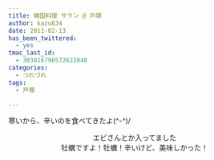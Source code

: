 ```yaml
---
title: 韓国料理 サラン @ 戸塚
author: kazu634
date: 2011-02-13
has_been_twittered:
  - yes
tmac_last_id:
  - 303816796572622848
categories:
  - つれづれ
tags:
  - 戸塚

---
```

<div class="pp_items">
<div class="pp_item">
<p>
      寒いから、辛いのを食べてきたよ(^-^)/
</p>
</div>
  
<div class="pp_item" style="text-align: center;">
<img style="max-width: 100%;" src="http://static.pixelpipe.com/febf164d-6b16-4cb4-98a6-01ee589940d7_b.jpg" alt="" />
</div>
  
<div class="pp_item" style="text-align: center;">
    エビさんとか入ってました
</div>
  
<div class="pp_item" style="text-align: center;">
</div>
  
<div class="pp_item" style="text-align: center;">
<img style="max-width: 100%;" src="http://static.pixelpipe.com/055b9027-0786-4f11-95a7-8ab40dbfe7d3_b.jpg" alt="" />
</div>
  
<div class="pp_item" style="text-align: center;">
    牡蠣ですよ！牡蠣！辛いけど、美味しかった！
</div>
</div>
